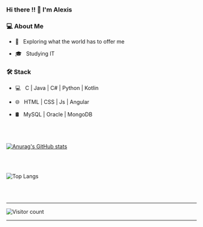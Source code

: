 ### Hi there !! 👋 I'm Alexis

<h3> 💻 About Me </h3>



- 🤔 &nbsp; Exploring what the world has to offer me

- 🎓 &nbsp; Studying IT



<h3>🛠 Stack</h3>


- 💻 &nbsp; C | Java | C# | Python | Kotlin

- 🌐 &nbsp; HTML | CSS | Js | Angular

- 🛢 &nbsp; MySQL | Oracle | MongoDB


<br/><br/>

[![Anurag's GitHub stats](https://github-readme-stats.vercel.app/api?username=alexisLF&count_private=true&show_icons=true&theme=synthwave)](https://github.com/anuraghazra/github-readme-stats)

<br/>

<br/>

![Top Langs](https://github-readme-stats.vercel.app/api/top-langs/?username=xrths&layout=compact&show_icons=true&theme=tokyonight)

<br><br>



<hr>



![Visitor count](https://visitor-badge.laobi.icu/badge?page_id=alexisLF.alexisLF)



<hr>

